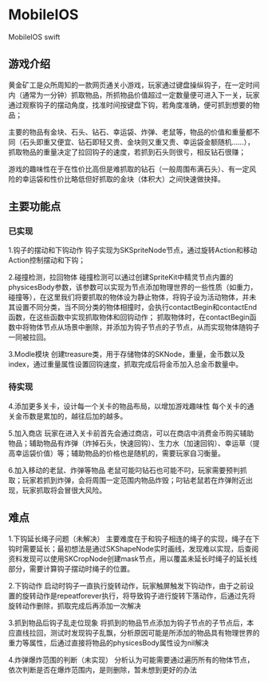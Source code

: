 # MobileIOS
MobileIOS swift

## 游戏介绍
黄金矿工是众所周知的一款网页通关小游戏，玩家通过键盘操纵钩子，在一定时间内（通常为一分钟）抓取物品，所抓物品价值超过一定数量便可进入下一关，玩家通过观察钩子的摆动角度，找准时间按键盘下钩，若角度准确，便可抓到想要的物品；

主要的物品有金块、石头、钻石、幸运袋、炸弹、老鼠等，物品的价值和重量都不同（石头即重又便宜、钻石即轻又贵、金块则又重又贵、幸运袋金额随机……），抓取物品的重量决定了拉回钩子的速度，若抓到石头则很亏，相反钻石很赚；

游戏的趣味性在于在性价比高但是难抓取的钻石（一般周围布满石头）、有一定风险的幸运袋和性价比略低但好抓取的金块（体积大）之间快速做抉择。

## 主要功能点

### 已实现
1.钩子的摆动和下钩动作
钩子实现为SKSpriteNode节点，通过旋转Action和移动Action控制摆动和下钩；


2.碰撞检测，拉回物体
碰撞检测可以通过创建SpriteKit中精灵节点内置的physicesBody参数，该参数可以实现为节点添加物理世界的一些性质（如重力，碰撞等），在这里我们将要抓取的物体设为静止物体，将钩子设为活动物体，并未其设置不同分类，当不同分类的物体相撞时，会执行contactBegin和contactEnd函数，在这些函数中实现抓取物体和回钩动作；
抓取物体时，在contactBegin函数中将物体节点从场景中删除，并添加为钩子节点的子节点，从而实现物体随钩子一同被拉回。

3.Modle模块
创建treasure类，用于存储物体的SKNode，重量，金币数以及index，通过重量属性设置回钩速度，抓取完成后将金币加入总金币数量中。

### 待实现
4.添加更多关卡，设计每一个关卡的物品布局，以增加游戏趣味性
每个关卡的通关金币数是累加的，越往后加的越多。

5.加入商店
玩家在进入关卡前首先会通过商店，可以在商店中消费金币购买辅助物品；辅助物品有炸弹（炸掉石头，快速回钩）、生力水（加速回钩）、幸运草（提高幸运袋价值）等；辅助物品的价格也是随机的，需要玩家自习衡量。

6.加入移动的老鼠、炸弹等物品
老鼠可能叼钻石也可能不叼，玩家需要预判抓取；玩家若抓到炸弹，会将周围一定范围内物品炸毁；叼钻老鼠若在炸弹附近出现，玩家抓取将会冒很大风险。


## 难点
1.下钩延长绳子问题（未解决）
主要难度在于和钩子相连的绳子的实现，绳子在下钩时需要延长；最初想法是通过SKShapeNode实时画线，发现难以实现，后查阅资料发现可以使用SKCropNode创建mask节点，用以覆盖未延长时绳子的延长线部分，需要计算钩子摆动时绳子的位置。

2.下钩动作
启动时钩子一直执行旋转动作，玩家触屏触发下钩动作，由于之前设置的旋转动作是repeatforever执行，将导致钩子进行旋转下落动作，后通过先将旋转动作删除，抓取完成后再添加一次解决

3.抓到物品后钩子乱走位现象
将抓到的物品节点添加为钩子节点的子节点后，本应直线拉回，测试时发现钩子乱飘，分析原因可能是所添加的物品具有物理世界的重力等属性，后通过直接将物品的physicesBody属性设为nil解决

4.炸弹爆炸范围的判断（未实现）
分析认为可能需要通过遍历所有的物体节点，依次判断是否在爆炸范围内，是则删除，暂未想到更好的办法
